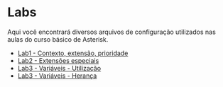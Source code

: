 # Labs

Aqui você encontrará diversos arquivos de configuração utilizados nas aulas do curso básico de Asterisk.

 - [Lab1 - Contexto, extensão, prioridade](lab1/)
 - [Lab2 - Extensões especiais](lab2/)
 - [Lab3 - Variáveis - Utilização](lab3/)
 - [Lab3 - Variáveis - Herança](lab4/)